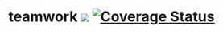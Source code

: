 # teamwork <img src="https://travis-ci.com/Simeon979/teamwork.svg?branch=develop" /> [![Coverage Status](https://coveralls.io/repos/github/Simeon979/teamwork/badge.svg?branch=develop)](https://coveralls.io/github/Simeon979/teamwork?branch=develop)
